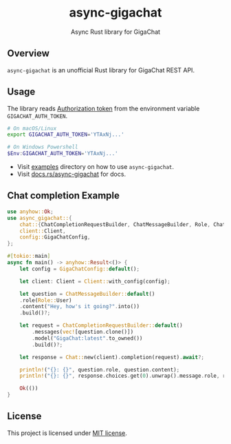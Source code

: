 <h1 align="center"> async-gigachat </h1>
<p align="center"> Async Rust library for GigaChat </p>

## Overview

`async-gigachat` is an unofficial Rust library for GigaChat REST API.

## Usage

The library reads [Authorization token](https://developers.sber.ru/docs/ru/gigachat/api/authorization) from the environment variable `GIGACHAT_AUTH_TOKEN`.

```bash
# On macOS/Linux
export GIGACHAT_AUTH_TOKEN='YTAxNj...'
```

```powershell
# On Windows Powershell
$Env:GIGACHAT_AUTH_TOKEN='YTAxNj...'
```

- Visit [examples](https://github.com/xsayler/async-gigachat/tree/main/examples) directory on how to use `async-gigachat`.
- Visit [docs.rs/async-gigachat](https://docs.rs/async-gigachat) for docs.

## Chat completion Example

```rust
use anyhow::Ok;
use async_gigachat::{
    chat::{ChatCompletionRequestBuilder, ChatMessageBuilder, Role, Chat},
    client::Client,
    config::GigaChatConfig,
};

#[tokio::main]
async fn main() -> anyhow::Result<()> {
    let config = GigaChatConfig::default();

    let client: Client = Client::with_config(config);

    let question = ChatMessageBuilder::default()
    .role(Role::User)
    .content("Hey, how's it going?".into())
    .build()?;

    let request = ChatCompletionRequestBuilder::default()
        .messages(vec![question.clone()])
        .model("GigaChat:latest".to_owned())
        .build()?;

    let response = Chat::new(client).completion(request).await?;

    println!("{}: {}", question.role, question.content);
    println!("{}: {}", response.choices.get(0).unwrap().message.role, response.choices.get(0).unwrap().message.content);

    Ok(())
}
```
## License

This project is licensed under [MIT license](https://github.com/64bit/async-gigachat/blob/main/LICENSE).
